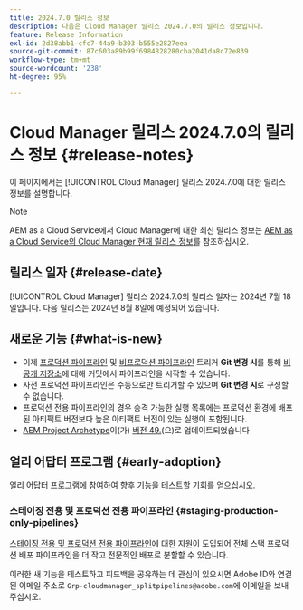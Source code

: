 ```yaml
---
title: 2024.7.0 릴리스 정보
description: 다음은 Cloud Manager 릴리스 2024.7.0의 릴리스 정보입니다.
feature: Release Information
exl-id: 2d38abb1-cfc7-44a9-b303-b555e2827eea
source-git-commit: 87c603a89b99f6984828280cba2041da8c72e839
workflow-type: tm+mt
source-wordcount: '238'
ht-degree: 95%

---
```



# Cloud Manager 릴리스 2024.7.0의 릴리스 정보 {#release-notes}

이 페이지에서는 [!UICONTROL Cloud Manager] 릴리스 2024.7.0에 대한 릴리스 정보를 설명합니다.

>[!NOTE]
>
>AEM as a Cloud Service에서 Cloud Manager에 대한 최신 릴리스 정보는 [AEM as a Cloud Service의 Cloud Manager 현재 릴리스 정보](https://experienceleague.adobe.com/docs/experience-manager-cloud-service/content/implementing/using-cloud-manager/release-notes-cloud-manager/release-notes-cm-current.html)를 참조하십시오.

## 릴리스 일자 {#release-date}

[!UICONTROL Cloud Manager] 릴리스 2024.7.0의 릴리스 일자는 2024년 7월 18일입니다. 다음 릴리스는 2024년 8월 8일에 예정되어 있습니다.

## 새로운 기능 {#what-is-new}

* 이제 [프로덕션 파이프라인](/help/using/production-pipelines.md#adding-production-pipeline) 및 [비프로덕션 파이프라인](/help/using/non-production-pipelines.md#adding-non-production-pipeline) 트리거 **Git 변경 시**&#x200B;를 통해 [비공개 저장소](/help/managing-code/private-repositories.md)에 대해 커밋에서 파이프라인을 시작할 수 있습니다.
* 사전 프로덕션 파이프라인은 수동으로만 트리거할 수 있으며 **Git 변경 시**&#x200B;로 구성할 수 없습니다.
* 프로덕션 전용 파이프라인의 경우 승격 가능한 실행 목록에는 프로덕션 환경에 배포된 아티팩트 버전보다 높은 아티팩트 버전이 있는 실행이 포함됩니다.
* [AEM Project Archetype](https://experienceleague.adobe.com/docs/experience-manager-core-components/using/developing/archetype/overview.html)이(가) [버전 49.](https://github.com/adobe/aem-project-archetype/tree/aem-project-archetype-49)(으)로 업데이트되었습니다


## 얼리 어답터 프로그램 {#early-adoption}

얼리 어답터 프로그램에 참여하여 향후 기능을 테스트할 기회를 얻으십시오.

### 스테이징 전용 및 프로덕션 전용 파이프라인 {#staging-production-only-pipelines}

[스테이징 전용 및 프로덕션 전용 파이프라인](/help/using/stage-prod-only.md)에 대한 지원이 도입되어 전체 스택 프로덕션 배포 파이프라인을 더 작고 전문적인 배포로 분할할 수 있습니다.

이러한 새 기능을 테스트하고 피드백을 공유하는 데 관심이 있으시면 Adobe ID와 연결된 이메일 주소로 `Grp-cloudmanager_splitpipelines@adobe.com`에 이메일을 보내주십시오.
